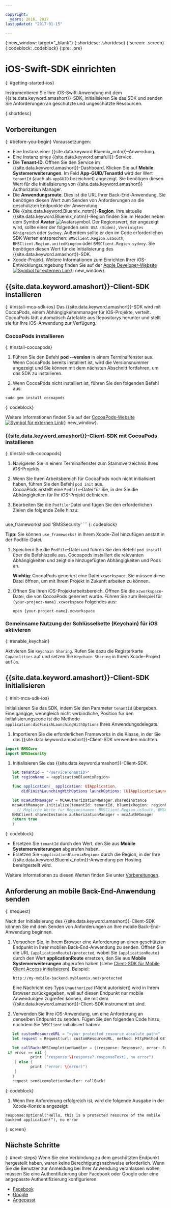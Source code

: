 ```yaml
---

copyright:
  years: 2016, 2017
lastupdated: "2017-01-15"

---
```


{:new_window: target="_blank"}
{:shortdesc: .shortdesc}
{:screen: .screen}
{:codeblock: .codeblock}
{:pre: .pre}


# iOS-Swift-SDK einrichten
{: #getting-started-ios}

Instrumentieren Sie Ihre iOS-Swift-Anwendung mit dem {{site.data.keyword.amashort}}-SDK, initialisieren Sie das SDK und senden Sie Anforderungen an geschützte und ungeschützte Ressourcen.

{:shortdesc}


## Vorbereitungen
{: #before-you-begin}
Voraussetzungen:

* Eine Instanz einer {{site.data.keyword.Bluemix_notm}}-Anwendung.
* Eine Instanz eines {{site.data.keyword.amafull}}-Service.
* Die **Tenant-ID**. Öffnen Sie den Service im {{site.data.keyword.amashort}}-Dashboard. Klicken Sie auf **Mobile Systemerweiterungen**. Im Feld **App-GUID/TenantId** wird der Wert `tenantId` (auch als `appGUID` bezeichnet) angezeigt. Sie benötigen diesen Wert für die Initialisierung von {{site.data.keyword.amashort}} Authorization Manager.
* Die **Anwendungsroute**. Dies ist die URL Ihrer Back-End-Anwendung. Sie benötigen diesen Wert zum Senden von Anforderungen an die geschützten Endpunkte der Anwendung.
* Die {{site.data.keyword.Bluemix_notm}}-**Region**.  Ihre aktuelle {{site.data.keyword.Bluemix_notm}}-Region finden Sie im Header neben dem Symbol **Avatar** ![Avatarsymbol](images/face.jpg "Avatarsymbol"). Der Regionswert, der angezeigt wird, sollte einer der folgenden sein: `USA (Süden)`, `Vereinigtes Königreich` oder `Sydney`. Außerdem sollte er den im Code erforderlichen SDK-Werten entsprechen: `BMSClient.Region.usSouth`, `BMSClient.Region.unitedKingdom` oder `BMSClient.Region.sydney`.  Sie benötigen diesen Wert für die Initialisierung des {{site.data.keyword.amashort}}-SDK.
* Xcode-Projekt. Weitere Informationen zum Einrichten Ihrer iOS-Entwicklungsumgebung finden Sie auf der [Apple Developer-Website ![Symbol für externen Link](../../icons/launch-glyph.svg "Symbol für externen Link")](https://developer.apple.com/support/xcode/ "Symbol für externen Link"){: new_window}.


## {{site.data.keyword.amashort}}-Client-SDK installieren
{: #install-mca-sdk-ios}
Das {{site.data.keyword.amashort}}-SDK wird mit CocoaPods, einem Abhängigkeitenmanager für iOS-Projekte, verteilt. CocoaPods lädt automatisch Artefakte aus Repositorys herunter und stellt sie für Ihre iOS-Anwendung zur Verfügung.


### CocoaPods installieren
{: #install-cocoapods}

1. Führen Sie den Befehl **pod --version** in einem Terminalfenster aus. Wenn CocoaPods bereits installiert ist, wird die Versionsnummer angezeigt und Sie können mit dem nächsten Abschnitt fortfahren, um das SDK zu installieren.

1. Wenn CocoaPods nicht installiert ist, führen Sie den folgenden Befehl aus:

```
sudo gem install cocoapods
```
{: codeblock}

Weitere Informationen finden Sie auf der [CocoaPods-Website ![Symbol für externen Link](../../icons/launch-glyph.svg "Symbol für externen Link")](https://cocoapods.org/ "Symbol für externen Link"){: new_window}.

### {{site.data.keyword.amashort}}-Client-SDK mit CocoaPods installieren
{: #install-sdk-cocoapods}

1. Navigieren Sie in einem Terminalfenster zum Stammverzeichnis Ihres iOS-Projekts.

1. Wenn Sie Ihren Arbeitsbereich für CocoaPods noch nicht initialisiert haben, führen Sie den Befehl `pod init` aus.<br/>
 CocoaPods erstellt eine `Podfile`-Datei für Sie, in der Sie die Abhängigkeiten für Ihr iOS-Projekt definieren.

1. Bearbeiten Sie die `Podfile`-Datei und fügen Sie den erforderlichen Zielen die folgende Zeile hinzu:

	```
  use_frameworks!
  pod 'BMSSecurity'
	```
	{: codeblock}

  **Tipp:** Sie können `use_frameworks!` in Ihrem Xcode-Ziel hinzufügen anstatt in der Podfile-Datei.

1. Speichern Sie die `Podfile`-Datei und führen Sie den Befehl `pod install` über die Befehlszeile aus. Cocoapods installiert die relevanten Abhängigkeiten und zeigt die hinzugefügten Abhängigkeiten und Pods an.<br/>

   **Wichtig**: CocoaPods generiert eine Datei `xcworkspace`.  Sie müssen diese Datei öffnen, um mit Ihrem Projekt in Zukunft arbeiten zu können.

1. Öffnen Sie Ihren iOS-Projektarbeitsbereich. Öffnen Sie die `xcworkspace`-Datei, die von CocoaPods generiert wurde. Führen Sie zum Beispiel für `{your-project-name}.xcworkspace` Folgendes aus:

	`open {your-project-name}.xcworkspace`

### Gemeinsame Nutzung der Schlüsselkette (Keychain) für iOS aktivieren
{: #enable_keychain}

Aktivieren Sie `Keychain Sharing`. Rufen Sie dazu die Registerkarte `Capabilities` auf und setzen Sie `Keychain Sharing` in Ihrem Xcode-Projekt auf `On`.

## {{site.data.keyword.amashort}}-Client-SDK initialisieren
{: #init-mca-sdk-ios}

 Initialisieren Sie das SDK, indem Sie den Parameter `tenantId` übergeben. Eine gängige, wenngleich nicht verbindliche, Position für den Initialisierungscode ist die Methode `application:didFinishLaunchingWithOptions` Ihres Anwendungsdelegats.

1. Importieren Sie die erforderlichen Frameworks in die Klasse, in der Sie das {{site.data.keyword.amashort}}-Client-SDK verwenden möchten.

 ```Swift
 import BMSCore
 import BMSSecurity
 ```

1. Initialisieren Sie das {{site.data.keyword.amashort}}-Client-SDK.

 ```Swift
	let tenantId = "<serviceTenantID>"
	let regionName = <applicationBluemixRegion>

	func application(_ application: UIApplication, 
	    didFinishLaunchingWithOptions launchOptions: [UIApplicationLaunchOptionsKey: Any]?) -> Bool {

	let mcaAuthManager = MCAAuthorizationManager.sharedInstance
    mcaAuthManager.initialize(tenantId: tenantId, bluemixRegion: regionName)
      // Mögliche Werte für Regionsnamen: BMSClient.Region.usSouth, BMSClient.Region.unitedKingdom, BMSClient.Region.sydney
	BMSClient.sharedInstance.authorizationManager = mcaAuthManager	
	return true
	}
  ```
  {: codeblock}

* Ersetzen Sie `tenantId` durch den Wert, den Sie aus **Mobile Systemerweiterungen** abgerufen haben.
* Ersetzen Sie `<applicationBluemixRegion>` durch die Region, in der Ihre {{site.data.keyword.Bluemix_notm}}-Anwendung per Hosting bereitgestellt wird.

Weitere Informationen zu diesen Werten finden Sie unter [Vorbereitungen](#before-you-begin).


## Anforderung an mobile Back-End-Anwendung senden
{: #request}

Nach der Initialisierung des {{site.data.keyword.amashort}}-Client-SDK können Sie mit dem Senden von Anforderungen an Ihre mobile Back-End-Anwendung beginnen.

1. Versuchen Sie, in Ihrem Browser eine Anforderung an einen geschützten Endpunkt in Ihrer mobilen Back-End-Anwendung zu senden. Öffnen Sie die URL `{applicationRoute}/protected`, wobei Sie `{applicationRoute}` durch den Wert **applicationRoute** ersetzen, den Sie aus **Mobile Systemerweiterungen** abgerufen haben (siehe [Client-SDK für Mobile Client Access initialisieren](#init-mca-sdk-ios)). Beispiel:

	`http://my-mobile-backend.mybluemix.net/protected
	`

	Eine Nachricht des Typs `Unauthorized` (Nicht autorisiert) wird in Ihrem Browser zurückgegeben, weil auf diesen Endpunkt nur mobile Anwendungen zugreifen können, die mit dem {{site.data.keyword.amashort}}-Client-SDK instrumentiert sind.

1. Verwenden Sie Ihre iOS-Anwendung, um eine Anforderung an denselben Endpunkt zu senden. Fügen Sie den folgenden Code hinzu, nachdem Sie `BMSClient` initialisiert haben:

 ```Swift
	let customResourceURL = "<your protected resource absolute path>"
	let request = Request(url: customResourceURL, method: HttpMethod.GET)

	let callBack:BMSCompletionHandler = {(response: Response?, error: Error?) in
  if error == nil {
       	    print ("response:\(response?.responseText), no error")
     } else {
       	    print ("error: \(error)")
     }
	}
	request.send(completionHandler: callBack)
 ```
 {: codeblock}

1.  Wenn Ihre Anforderung erfolgreich ist, wird die folgende Ausgabe in der Xcode-Konsole angezeigt:

 ```
 response:Optional("Hello, this is a protected resource of the mobile backend application!"), no error
 ```
{: screen}

## Nächste Schritte
{: #next-steps}
Wenn Sie eine Verbindung zu dem geschützten Endpunkt hergestellt haben, waren keine Berechtigungsnachweise erforderlich. Wenn Sie die Benutzer zur Anmeldung bei Ihrer Anwendung veranlassen wollen, müssen Sie eine Authentifizierung über Facebook oder Google oder eine angepasste Authentifizierung konfigurieren.

  * [Facebook](facebook-auth-ios-swift-sdk.html)
  * [Google](google-auth-ios-swift-sdk.html)
  * [Angepasst](custom-auth-ios-swift-sdk.html)
